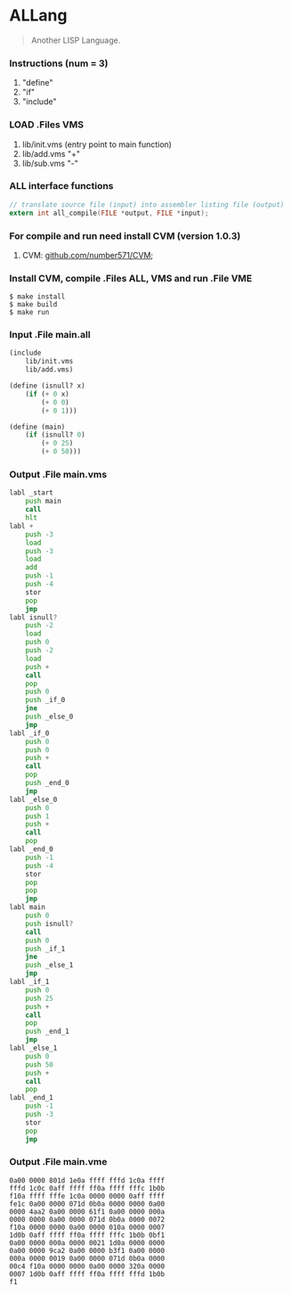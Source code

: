 # ALLang
> Another LISP Language.

### Instructions (num = 3)
1. "define"
2. "if"
3. "include"

### LOAD .Files VMS
1. lib/init.vms (entry point to main function)
2. lib/add.vms  "+"
3. lib/sub.vms  "-"

### ALL interface functions
```c
// translate source file (input) into assembler listing file (output)
extern int all_compile(FILE *output, FILE *input);
```

### For compile and run need install CVM (version 1.0.3)
1. CVM: [github.com/number571/CVM](https://github.com/number571/CVM);

### Install CVM, compile .Files ALL, VMS and run .File VME
```
$ make install
$ make build
$ make run
```

### Input .File main.all
```scheme
(include 
    lib/init.vms
    lib/add.vms)

(define (isnull? x)
    (if (+ 0 x)
        (+ 0 0)
        (+ 0 1)))

(define (main)
    (if (isnull? 0)
        (+ 0 25)
        (+ 0 50)))
```

### Output .File main.vms
```asm
labl _start
    push main
    call
    hlt
labl +
    push -3
    load
    push -3
    load
    add
    push -1
    push -4
    stor
    pop
    jmp
labl isnull?
	push -2
	load
	push 0
	push -2
	load
	push +
	call
	pop
	push 0
	push _if_0
	jne
	push _else_0
	jmp
labl _if_0
	push 0
	push 0
	push +
	call
	pop
	push _end_0
	jmp
labl _else_0
	push 0
	push 1
	push +
	call
	pop
labl _end_0
	push -1
	push -4
	stor
	pop
	pop
	jmp
labl main
	push 0
	push isnull?
	call
	push 0
	push _if_1
	jne
	push _else_1
	jmp
labl _if_1
	push 0
	push 25
	push +
	call
	pop
	push _end_1
	jmp
labl _else_1
	push 0
	push 50
	push +
	call
	pop
labl _end_1
	push -1
	push -3
	stor
	pop
	jmp
```

### Output .File main.vme
```
0a00 0000 801d 1e0a ffff fffd 1c0a ffff
fffd 1c0c 0aff ffff ff0a ffff fffc 1b0b
f10a ffff fffe 1c0a 0000 0000 0aff ffff
fe1c 0a00 0000 071d 0b0a 0000 0000 0a00
0000 4aa2 0a00 0000 61f1 0a00 0000 000a
0000 0000 0a00 0000 071d 0b0a 0000 0072
f10a 0000 0000 0a00 0000 010a 0000 0007
1d0b 0aff ffff ff0a ffff fffc 1b0b 0bf1
0a00 0000 000a 0000 0021 1d0a 0000 0000
0a00 0000 9ca2 0a00 0000 b3f1 0a00 0000
000a 0000 0019 0a00 0000 071d 0b0a 0000
00c4 f10a 0000 0000 0a00 0000 320a 0000
0007 1d0b 0aff ffff ff0a ffff fffd 1b0b
f1
```
